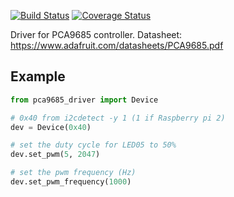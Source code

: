 [![Build Status](https://travis-ci.org/voidpp/PCA9685-driver.svg?branch=master)](https://travis-ci.org/voidpp/PCA9685-driver)
[![Coverage Status](https://coveralls.io/repos/github/voidpp/PCA9685-driver/badge.svg?branch=master)](https://coveralls.io/github/voidpp/PCA9685-driver?branch=master)

Driver for PCA9685 controller. Datasheet: https://www.adafruit.com/datasheets/PCA9685.pdf

Example
-
```py
from pca9685_driver import Device

# 0x40 from i2cdetect -y 1 (1 if Raspberry pi 2)
dev = Device(0x40) 

# set the duty cycle for LED05 to 50%
dev.set_pwm(5, 2047)

# set the pwm frequency (Hz)
dev.set_pwm_frequency(1000)
```
